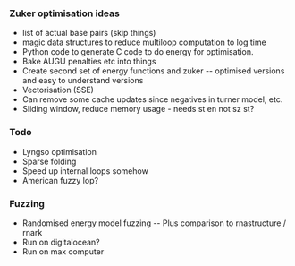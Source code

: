 ### Zuker optimisation ideas
- list of actual base pairs (skip things)
- magic data structures to reduce multiloop computation to log time
- Python code to generate C code to do energy for optimisation.
- Bake AUGU penalties etc into things
- Create second set of energy functions  and zuker
-- optimised versions and easy to understand versions
- Vectorisation (SSE)
- Can remove some cache updates since negatives in turner model, etc.
- Sliding window, reduce memory usage - needs st en not sz st?

### Todo
- Lyngso optimisation
- Sparse folding
- Speed up internal loops somehow
- American fuzzy lop?

### Fuzzing
- Randomised energy model fuzzing
-- Plus comparison to rnastructure / rnark
- Run on digitalocean?
- Run on max computer
